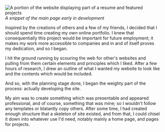 ![A portion of the website displaying part of a resume and featured projects](site-thumb-2018.png)
*A snippet of the main page early in development*

Inspired by the creations of others and a few of my friends, I decided that I should spend time creating my own online portfolio. I knew that consequentially this project would be important for future employment; it makes my work more accessible to companies and in and of itself proves my dedication, and so I began.

I hit the ground running by scouring the web for other's websites and pulling from them certain elements and principles which I liked. After a few hours of research, I drew an outline of what I wanted my website to look like and the contents which would be included.

And so, with the planning stage done, I began the weighty part of the process: actually developing the site.

My aim was to create something which was presentable and appeared professional, and of course, something that was mine; so I wouldn't follow any templates or blatantly copy others. After some time, I had created enough structure that a skeleton of site existed, and from that, I could chisel it down into whatever use I'd need, notably mainly a home page, and pages for projects.
